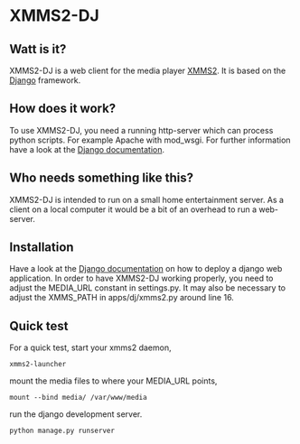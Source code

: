 XMMS2-DJ
========

Watt is it?
-----------
XMMS2-DJ is a web client for the media player [XMMS2](http://xmms2.org). It is
based on the [Django](http://www.djangoproject.com) framework.

How does it work?
-----------------
To use XMMS2-DJ, you need a running http-server which can process python
scripts. For example Apache with mod_wsgi. For further information have a look
at the [Django
documentation](http://docs.djangoproject.com/en/dev/howto/deployment/).

Who needs something like this?
------------------------------
XMMS2-DJ is intended to run on a small home entertainment server. As a client on
a local computer it would be a bit of an overhead to run a web-server.

Installation
------------
Have a look at the [Django
documentation](http://docs.djangoproject.com/en/dev/howto/deployment/) on how to
deploy a django web application.
In order to have XMMS2-DJ working properly, you need to adjust the MEDIA_URL
constant in settings.py. It may also be necessary to adjust the XMMS_PATH in
apps/dj/xmms2.py around line 16.

Quick test
----------
For a quick test, start your xmms2 daemon,

	xmms2-launcher

mount the media files to where your MEDIA_URL points,

	mount --bind media/ /var/www/media

run the django development server.

	python manage.py runserver
